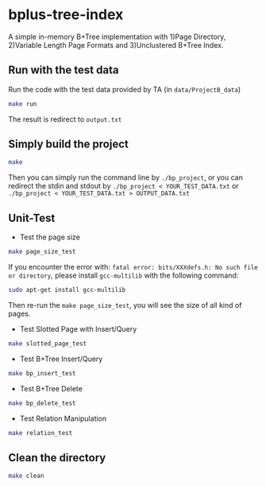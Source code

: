 # bplus-tree-index
A simple in-memory B+Tree implementation with 1)Page Directory, 2)Variable Length Page Formats and 3)Unclustered B+Tree Index.

## Run with the test data
Run the code with the test data provided by TA (in `data/ProjectB_data`)
```bash
make run 
```
The result is redirect to `output.txt`

## Simply build the project
```bash
make
```
Then you can simply run the command line by `./bp_project`, 
or you can redirect the stdin and stdout by `./bp_project < YOUR_TEST_DATA.txt` or `./bp_project < YOUR_TEST_DATA.txt > OUTPUT_DATA.txt`

## Unit-Test
- Test the page size
```bash
make page_size_test
```
If you encounter the error with: `fatal error: bits/XXXdefs.h: No such file or directory`, please install `gcc-multilib` with the following command:
```bash
sudo apt-get install gcc-multilib
```
Then re-run the `make page_size_test`, you will see the size of all kind of pages.

-	Test Slotted Page with Insert/Query
```bash
make slotted_page_test
```

-	Test B+Tree Insert/Query
```bash
make bp_insert_test
```

-	Test B+Tree Delete
```bash
make bp_delete_test
```

-	Test Relation Manipulation
```bash
make relation_test
```

## Clean the directory
```bash
make clean
```
